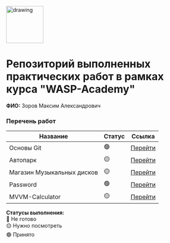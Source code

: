 <a href="https://wasp-academy.com"><img src="https://wasp-academy.com/Resources/wasp-logo.png" alt="drawing" width="100"/></a>

# Репозиторий выполненных практических работ в рамках курса "WASP-Academy"
**ФИО:** Зоров Максим Александрович
 
### Перечень работ

Название          | Статус | Ссылка
------------------|--------|--------
Основы Git        | 🟢    | <a href="https://github.com/XuL1gun/1.git">Перейти</a>
Автопарк          | 🟡    | <a href="https://github.com/XuL1gun/Autopark.git">Перейти</a>
Магазин Музыкальных дисков | 🟡|<a href="https://github.com/XuL1gun/Store.git">Перейти</a>
Password |🟢| <a href="https://github.com/XuL1gun/Password.git">Перейти</a>
MVVM-Calculator|🟡|<a href="https://github.com/XuL1gun/MauiApp2.git">Перейти</a>

**Статусы выполнения:** <br>
🔴 Не готово <br>
🟡 Нужно посмотреть <br>
🟢 Принято <br>
